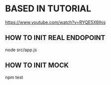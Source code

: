 # BASED IN TUTORIAL
https://www.youtube.com/watch?v=RYQE5X6lhis

## HOW TO INIT REAL ENDOPOINT
node src/app.js

## HOW TO INIT MOCK
npm test
